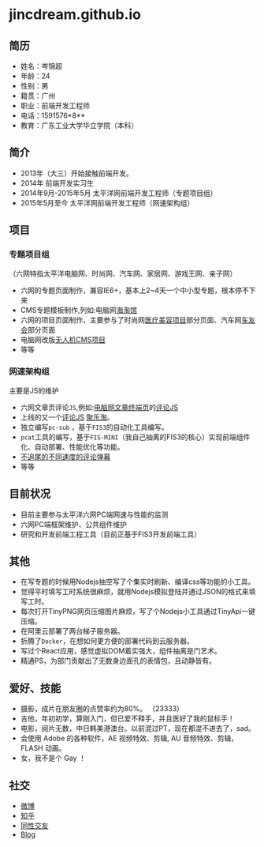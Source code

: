 # jincdream.github.io
## 简历

- 姓名：岑锦超
- 年龄：24
- 性别：男
- 籍贯：广州
- 职业：前端开发工程师
- 电话：1591576\*8\*\*
- 教育：广东工业大学华立学院（本科）

## 简介

* 2013年（大三）开始接触前端开发。
* 2014年 前端开发实习生
* 2014年9月-2015年5月 太平洋网前端开发工程师（专题项目组）
* 2015年5月至今 太平洋网前端开发工程师（网速架构组）

## 项目

### 专题项目组

（六网特指太平洋电脑网、时尚网、汽车网、家居网、游戏王网、亲子网）

- 六网的专题页面制作，兼容IE6+，基本上2~4天一个中小型专题，根本停不下来
- CMS专题模板制作,列如:电脑网[海淘馆](http://best.pconline.com.cn/haitao/jp)
- 六网的项目页面制作，主要参与了时尚网[医疗美容项目](http://plastic.pclady.com.cn/)部分页面、汽车网[车友会](http://club.pcauto.com.cn/)部分页面
- 电脑网改版[无人机CMS项目](http://drone.pconline.com.cn/)
- 等等

### 网速架构组

主要是JS的维护

- 六网文章页评论``JS``,例如:[电脑网文章终端页](http://mobile.pconline.com.cn/669/6693098.html)的[评论JS](http://js.3conline.com/pconline/common/js/cmt.js)
- 上线的又一个[评论JS](http://js.3conline.com/js/common/modules/cmt.js) [聚乐淘](http://buy.pconline.com.cn/discount/549/)。
- 独立编写`pc-sub` ，基于`FIS3`的自动化工具编写。
- `pcat`工具的编写，基于`FIS-MINI`（我自己抽离的FIS3的核心）实现前端组件化、自动部署、性能优化等功能。
- [不追尾的不同速度的评论弹幕](http://live.pconline.com.cn/661.html)
- 等等

## 目前状况
- 目前主要参与太平洋六网PC端网速与性能的监测
- 六网PC端框架维护、公共组件维护
- 研究和开发前端工程工具（目前正基于FIS3开发前端工具）

## 其他
- 在写专题的时候用Nodejs抽空写了个集实时刷新、编译css等功能的小工具。
- 觉得平时填写工时系统很麻烦，就用Nodejs模拟登陆并通过JSON的格式来填写工时。
- 每次打开TinyPNG网页压缩图片麻烦，写了个Nodejs小工具通过TinyApi一键压缩。
- 在阿里云部署了两台梯子服务器。
- 折腾了`Docker`，在想如何更方便的部署代码到云服务器。
- 写过个React应用，感觉虚拟DOM着实强大，组件抽离是门艺术。
- 精通PS，为部门贡献出了无数身边面孔的表情包，且动静皆有。

## 爱好、技能
- 摄影，成片在朋友圈的点赞率约为80%。 （23333）
- 吉他，年初初学，算刚入门，但已爱不释手，并且医好了我的鼠标手！
- 电影，阅片无数，中日韩美港澳台。以前混过PT，现在都混不进去了，sad。
- 会使用 Adobe 的各种软件，AE 视频特效、剪辑, AU 音频特效、剪辑，FLASH 动画。
- 女，我不是个 Gay ！

## 社交
- [微博](http://weibo.com/275727449)
- [知乎](http://www.zhihu.com/people/cen-jin-chao)
- [同性交友](https://github.com/jincdream/)
- [Blog](https://github.com/jincdream/jincdream.github.io/issues)
